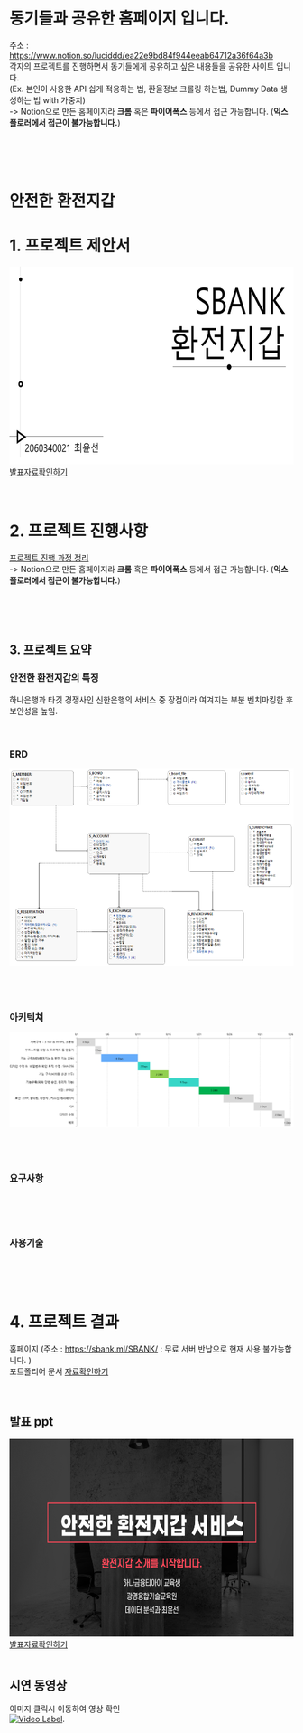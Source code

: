 # 동기들과 공유한 홈페이지 입니다.
주소 : https://www.notion.so/luciddd/ea22e9bd84f944eeab64712a36f64a3b  <br>
각자의 프로젝트를 진행하면서 동기들에게 공유하고 싶은 내용들을 공유한 사이트 입니다.<br>
(Ex. 본인이 사용한 API 쉽게 적용하는 법, 환율정보 크롤링 하는법, Dummy Data 생성하는 법 with 가중치) <br>
-> Notion으로 만든 홈페이지라 **크롬** 혹은 **파이어폭스** 등에서 접근 가능합니다. (**익스플로러에서 접근이 불가능합니다.**) <br><br><br><br><br>




# 안전한 환전지갑



# 1. 프로젝트 제안서
   <img src="/제안서-첫장.png" height="350px" /><br>
   [발표자료확인하기](/제안서_2060340021_최윤선-최종.pdf)<br><br><br>

# 2. 프로젝트 진행사항
[프로젝트 진행 과정 정리](https://www.notion.so/luciddd/Project-729ed3357834484483f7348842362f07) <br>
-> Notion으로 만든 홈페이지라 **크롬** 혹은 **파이어폭스** 등에서 접근 가능합니다. (**익스플로러에서 접근이 불가능합니다.**) <br><br><br><br><br>






## 3. 프로젝트 요약
### 안전한 환전지갑의 특징
하나은행과 타깃 경쟁사인 신한은행의 서비스 중 장점이라 여겨지는 부분 벤치마킹한 후 보안성을 높임.<br><br><br>

### ERD
<img src="ERD-1.PNG" height="350px"/><br><br><br><br>

### 아키텍쳐
<img src="간트차트.PNG"/><br><br><br><br>

### 요구사항

 <br><br><br>

### 사용기술

<br><br><br>

# 4. 프로젝트 결과
홈페이지 (주소 : https://sbank.ml/SBANK/  : 무료 서버 반납으로 현재 사용 불가능합니다. ) <br>
포트폴리어 문서 [자료확인하기](/2060340021_포트폴리오-제출용.pdf)<br><br><br>

## 발표 ppt 
   <img src="/발표-첫장.png" height="350px"/><br>
   [발표자료확인하기](/2060340021_최윤선_PPT_GIT.pdf)<br><br>

## 시연 동영상 

   이미지 클릭시 이동하여 영상 확인      
[![Video Label](http://img.youtube.com/vi/uLR1RNqJ1Mw/0.jpg)](https://youtu.be/O__Uk9bp5tY).<br><br><br>
